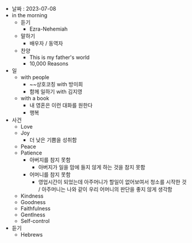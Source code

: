 - 날짜 : 2023-07-08
- in the morning
	- 듣기
		- Ezra-Nehemiah
	- 말하기
		-  배우자 / 동역자 
	- 찬양
		- This is my father's world
		- 10,000 Reasons
- 일
	- with people
		- ~~상호코칭 with 방미희
		- 함께 일하기 with 김지영
	- with a book
		- 내 영혼은 이런 대화를 원한다
		- 행복
- 사건
	- Love
	- Joy
		- 더 낮은 기쁨을 성취함
	- Peace
	- Patience
		- 아버지를 참지 못함
			- 아버지가 일을 맘에 들지 않게 하는 것을 참지 못함
		- 어머니를 참지 못함
			- 영업시간이 되었는데 아주머니가 할일이 없어보여서 청소를 시작한 것 / 아주머니는 나와 같이 우리 어머니의 판단을 좋지 않게 생각함
	- Kindness
	- Goodness
	- Faithfulness
	- Gentlness
	- Self-control
- 듣기
	- Hebrews 
